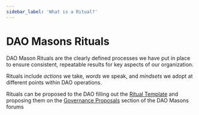 ```yaml
---
sidebar_label: 'What is a Ritual?'
---
```


# DAO Masons Rituals


DAO Mason Rituals are the clearly defined processes we have put in place to ensure consistent, repeatable results for key aspects of our organization.

Rituals include *actions* we take, *words* we speak, and *mindsets* we adopt at different points within DAO operations. 

Rituals can be proposed to the DAO filling out the [Ritual Template](/Templates/ritual) and proposing them on the [Governance Proposals](https://commonwealth.im/dao-masons/discussions/Governance%20Proposals) section of the DAO Masons forums 